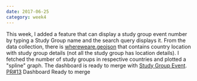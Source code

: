 ```yaml
---
date: 2017-06-25
category: week4
---
```


This week, I added a feature that can display a study group event number by typing a Study Group name and the search query displays it. From the data collection, there is [whereweare.geojson](https://github.com/mozillascience/studyGroup-GSOC/blob/master/data/whereweare.geojson) that contains country location with study group details (not all the study group has location details). I fetched the number of study groups in respective countries and plotted a "spline" graph. The dashboard is ready to merge with [Study Group Event](https://mozillascience.github.io/studyGroupEvents/). 
<br/>
[PR#13](https://github.com/mozillascience/studyGroup-GSOC/pulls/13) Dashboard Ready to merge

